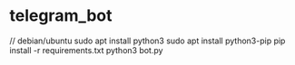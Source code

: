# telegram_bot
// debian/ubuntu
sudo apt install python3
sudo apt install python3-pip
pip install -r requirements.txt
python3 bot.py

